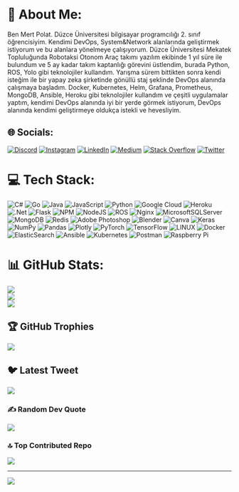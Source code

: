 # 💫 About Me:
Ben Mert Polat. Düzce Üniversitesi bilgisayar programcılığı 2. sınıf öğrencisiyim. Kendimi DevOps, System&Network alanlarında geliştirmek istiyorum ve bu alanlara yönelmeye çalışıyorum. Düzce Üniversitesi Mekatek Topluluğunda Robotaksi Otonom Araç takımı yazılım ekibinde 1 yıl süre ile bulundum ve 5 ay kadar takım kaptanlığı görevini üstlendim, burada Python, ROS, Yolo gibi teknolojiler kullandım. Yarışma sürem bittikten sonra kendi isteğim ile bir yapay zeka şirketinde gönüllü staj şeklinde DevOps alanında çalışmaya başladım. Docker, Kubernetes, Helm, Grafana, Prometheus, MongoDB, Ansible, Heroku gibi teknolojiler kullandım ve çeşitli uygulamalar yaptım, kendimi DevOps alanında iyi bir yerde görmek istiyorum, DevOps alanında kendimi geliştirmeye oldukça istekli ve hevesliyim. 


## 🌐 Socials:
[![Discord](https://img.shields.io/badge/Discord-%237289DA.svg?logo=discord&logoColor=white)](https://discord.gg/#7036) [![Instagram](https://img.shields.io/badge/Instagram-%23E4405F.svg?logo=Instagram&logoColor=white)](https://instagram.com/mertt.polat) [![LinkedIn](https://img.shields.io/badge/LinkedIn-%230077B5.svg?logo=linkedin&logoColor=white)](https://linkedin.com/in/mertt-polat) [![Medium](https://img.shields.io/badge/Medium-12100E?logo=medium&logoColor=white)](https://medium.com/@savana) [![Stack Overflow](https://img.shields.io/badge/-Stackoverflow-FE7A16?logo=stack-overflow&logoColor=white)](https://stackoverflow.com/users/16855444) [![Twitter](https://img.shields.io/badge/Twitter-%231DA1F2.svg?logo=Twitter&logoColor=white)](https://twitter.com/mertbadass) 

# 💻 Tech Stack:
![C#](https://img.shields.io/badge/c%23-%23239120.svg?style=for-the-badge&logo=c-sharp&logoColor=white) ![Go](https://img.shields.io/badge/go-%2300ADD8.svg?style=for-the-badge&logo=go&logoColor=white) ![Java](https://img.shields.io/badge/java-%23ED8B00.svg?style=for-the-badge&logo=java&logoColor=white) ![JavaScript](https://img.shields.io/badge/javascript-%23323330.svg?style=for-the-badge&logo=javascript&logoColor=%23F7DF1E) ![Python](https://img.shields.io/badge/python-3670A0?style=for-the-badge&logo=python&logoColor=ffdd54) ![Google Cloud](https://img.shields.io/badge/Google%20Cloud-%234285F4.svg?style=for-the-badge&logo=google-cloud&logoColor=white) ![Heroku](https://img.shields.io/badge/heroku-%23430098.svg?style=for-the-badge&logo=heroku&logoColor=white) ![.Net](https://img.shields.io/badge/.NET-5C2D91?style=for-the-badge&logo=.net&logoColor=white) ![Flask](https://img.shields.io/badge/flask-%23000.svg?style=for-the-badge&logo=flask&logoColor=white) ![NPM](https://img.shields.io/badge/NPM-%23000000.svg?style=for-the-badge&logo=npm&logoColor=white) ![NodeJS](https://img.shields.io/badge/node.js-6DA55F?style=for-the-badge&logo=node.js&logoColor=white) ![ROS](https://img.shields.io/badge/ros-%230A0FF9.svg?style=for-the-badge&logo=ros&logoColor=white) ![Nginx](https://img.shields.io/badge/nginx-%23009639.svg?style=for-the-badge&logo=nginx&logoColor=white) ![MicrosoftSQLServer](https://img.shields.io/badge/Microsoft%20SQL%20Sever-CC2927?style=for-the-badge&logo=microsoft%20sql%20server&logoColor=white) ![MongoDB](https://img.shields.io/badge/MongoDB-%234ea94b.svg?style=for-the-badge&logo=mongodb&logoColor=white) ![Redis](https://img.shields.io/badge/redis-%23DD0031.svg?style=for-the-badge&logo=redis&logoColor=white) ![Adobe Photoshop](https://img.shields.io/badge/adobephotoshop-%2331A8FF.svg?style=for-the-badge&logo=adobephotoshop&logoColor=white) ![Blender](https://img.shields.io/badge/blender-%23F5792A.svg?style=for-the-badge&logo=blender&logoColor=white) ![Canva](https://img.shields.io/badge/Canva-%2300C4CC.svg?style=for-the-badge&logo=Canva&logoColor=white) ![Keras](https://img.shields.io/badge/Keras-%23D00000.svg?style=for-the-badge&logo=Keras&logoColor=white) ![NumPy](https://img.shields.io/badge/numpy-%23013243.svg?style=for-the-badge&logo=numpy&logoColor=white) ![Pandas](https://img.shields.io/badge/pandas-%23150458.svg?style=for-the-badge&logo=pandas&logoColor=white) ![Plotly](https://img.shields.io/badge/Plotly-%233F4F75.svg?style=for-the-badge&logo=plotly&logoColor=white) ![PyTorch](https://img.shields.io/badge/PyTorch-%23EE4C2C.svg?style=for-the-badge&logo=PyTorch&logoColor=white) ![TensorFlow](https://img.shields.io/badge/TensorFlow-%23FF6F00.svg?style=for-the-badge&logo=TensorFlow&logoColor=white) ![LINUX](https://img.shields.io/badge/Linux-FCC624?style=for-the-badge&logo=linux&logoColor=black) ![Docker](https://img.shields.io/badge/docker-%230db7ed.svg?style=for-the-badge&logo=docker&logoColor=white) ![ElasticSearch](https://img.shields.io/badge/-ElasticSearch-005571?style=for-the-badge&logo=elasticsearch) ![Ansible](https://img.shields.io/badge/ansible-%231A1918.svg?style=for-the-badge&logo=ansible&logoColor=white) ![Kubernetes](https://img.shields.io/badge/kubernetes-%23326ce5.svg?style=for-the-badge&logo=kubernetes&logoColor=white) ![Postman](https://img.shields.io/badge/Postman-FF6C37?style=for-the-badge&logo=postman&logoColor=white) ![Raspberry Pi](https://img.shields.io/badge/-RaspberryPi-C51A4A?style=for-the-badge&logo=Raspberry-Pi)
# 📊 GitHub Stats:
![](https://github-readme-stats.vercel.app/api?username=mert2m&theme=dracula&hide_border=false&include_all_commits=true&count_private=true)<br/>
![](https://github-readme-streak-stats.herokuapp.com/?user=mert2m&theme=dracula&hide_border=false)<br/>
![](https://github-readme-stats.vercel.app/api/top-langs/?username=mert2m&theme=dracula&hide_border=false&include_all_commits=true&count_private=true&layout=compact)

## 🏆 GitHub Trophies
![](https://github-profile-trophy.vercel.app/?username=mert2m&theme=radical&no-frame=false&no-bg=false&margin-w=4)

## 🐦 Latest Tweet
[![](https://gtce.itsvg.in/api?username=mertbadass)](https://github.com/VishwaGauravIn/github-twitter-card-embed)

### ✍️ Random Dev Quote
![](https://quotes-github-readme.vercel.app/api?type=horizontal&theme=radical)

### 🔝 Top Contributed Repo
![](https://github-contributor-stats.vercel.app/api?username=mert2m&limit=5&theme=tokyonight&combine_all_yearly_contributions=true)

---
[![](https://visitcount.itsvg.in/api?id=mert2m&icon=2&color=1)](https://visitcount.itsvg.in)

<!-- Proudly created with GPRM ( https://gprm.itsvg.in ) -->
